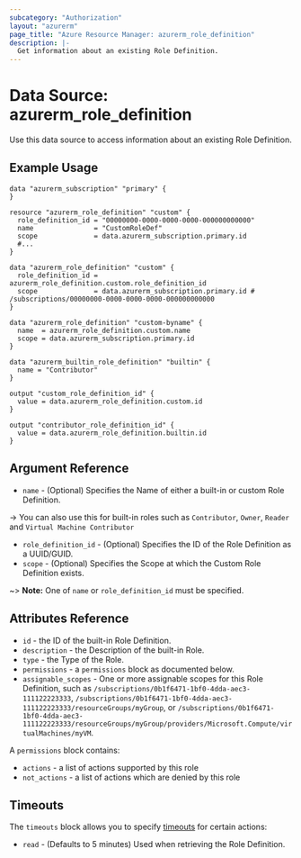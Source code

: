 ```yaml
---
subcategory: "Authorization"
layout: "azurerm"
page_title: "Azure Resource Manager: azurerm_role_definition"
description: |-
  Get information about an existing Role Definition.
---
```


# Data Source: azurerm_role_definition

Use this data source to access information about an existing Role Definition.

## Example Usage

```hcl
data "azurerm_subscription" "primary" {
}

resource "azurerm_role_definition" "custom" {
  role_definition_id = "00000000-0000-0000-0000-000000000000"
  name               = "CustomRoleDef"
  scope              = data.azurerm_subscription.primary.id
  #...
}

data "azurerm_role_definition" "custom" {
  role_definition_id = azurerm_role_definition.custom.role_definition_id
  scope              = data.azurerm_subscription.primary.id # /subscriptions/00000000-0000-0000-0000-000000000000
}

data "azurerm_role_definition" "custom-byname" {
  name  = azurerm_role_definition.custom.name
  scope = data.azurerm_subscription.primary.id
}

data "azurerm_builtin_role_definition" "builtin" {
  name = "Contributor"
}

output "custom_role_definition_id" {
  value = data.azurerm_role_definition.custom.id
}

output "contributor_role_definition_id" {
  value = data.azurerm_role_definition.builtin.id
}
```



## Argument Reference

* `name` - (Optional) Specifies the Name of either a built-in or custom Role Definition.

-> You can also use this for built-in roles such as `Contributor`, `Owner`, `Reader` and `Virtual Machine Contributor`

* `role_definition_id` - (Optional) Specifies the ID of the Role Definition as a UUID/GUID.
* `scope` - (Optional) Specifies the Scope at which the Custom Role Definition exists.

~> **Note:** One of `name` or `role_definition_id` must be specified.

## Attributes Reference

* `id` - the ID of the built-in Role Definition.
* `description` - the Description of the built-in Role.
* `type` - the Type of the Role.
* `permissions` - a `permissions` block as documented below.
* `assignable_scopes` - One or more assignable scopes for this Role Definition, such as `/subscriptions/0b1f6471-1bf0-4dda-aec3-111122223333`, `/subscriptions/0b1f6471-1bf0-4dda-aec3-111122223333/resourceGroups/myGroup`, or `/subscriptions/0b1f6471-1bf0-4dda-aec3-111122223333/resourceGroups/myGroup/providers/Microsoft.Compute/virtualMachines/myVM`.

A `permissions` block contains:

* `actions` - a list of actions supported by this role
* `not_actions` - a list of actions which are denied by this role

## Timeouts

The `timeouts` block allows you to specify [timeouts](https://www.terraform.io/docs/configuration/resources.html#timeouts) for certain actions:

* `read` - (Defaults to 5 minutes) Used when retrieving the Role Definition.
